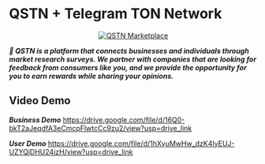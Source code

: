 # QSTN + Telegram TON Network

<p align="center">
  <a href="https://qstnus.com/"><img src="https://qstnus.com/icon-256x256.png" alt="QSTN Marketplace"></a>
</p>


***🚀 QSTN is a platform that connects businesses and individuals through market research surveys. We partner with companies that are looking for feedback from consumers like you, and we provide the opportunity for you to earn rewards while sharing your opinions.***

## Video Demo

***Business Demo***
https://drive.google.com/file/d/16Q0-bkT2aJeqdfA3eCmcpFlwtcCc9zu2/view?usp=drive_link

***User Demo***
https://drive.google.com/file/d/1hXyuMwHw_dzK4IyEUJ-UZYQjDHU24izH/view?usp=drive_link

